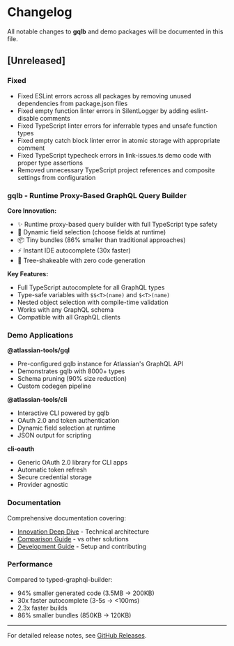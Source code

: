 # Changelog

All notable changes to **gqlb** and demo packages will be documented in this file.

## [Unreleased]

### Fixed

- Fixed ESLint errors across all packages by removing unused dependencies from package.json files
- Fixed empty function linter errors in SilentLogger by adding eslint-disable comments
- Fixed TypeScript linter errors for inferrable types and unsafe function types
- Fixed empty catch block linter error in atomic storage with appropriate comment
- Fixed TypeScript typecheck errors in link-issues.ts demo code with proper type assertions
- Removed unnecessary TypeScript project references and composite settings from configuration

### gqlb - Runtime Proxy-Based GraphQL Query Builder

**Core Innovation:**
- ✨ Runtime proxy-based query builder with full TypeScript type safety
- 🎯 Dynamic field selection (choose fields at runtime)
- 📦 Tiny bundles (86% smaller than traditional approaches)
- ⚡ Instant IDE autocomplete (30x faster)
- 🌳 Tree-shakeable with zero code generation

**Key Features:**
- Full TypeScript autocomplete for all GraphQL types
- Type-safe variables with `$$<T>(name)` and `$<T>(name)`
- Nested object selection with compile-time validation
- Works with any GraphQL schema
- Compatible with all GraphQL clients

### Demo Applications

**@atlassian-tools/gql**
- Pre-configured gqlb instance for Atlassian's GraphQL API
- Demonstrates gqlb with 8000+ types
- Schema pruning (90% size reduction)
- Custom codegen pipeline

**@atlassian-tools/cli**
- Interactive CLI powered by gqlb
- OAuth 2.0 and token authentication
- Dynamic field selection at runtime
- JSON output for scripting

**cli-oauth**
- Generic OAuth 2.0 library for CLI apps
- Automatic token refresh
- Secure credential storage
- Provider agnostic

### Documentation

Comprehensive documentation covering:
- [Innovation Deep Dive](./docs/INNOVATION.md) - Technical architecture
- [Comparison Guide](./docs/COMPARISON.md) - vs other solutions
- [Development Guide](./docs/DEVELOPMENT.md) - Setup and contributing

### Performance

Compared to typed-graphql-builder:
- 94% smaller generated code (3.5MB → 200KB)
- 30x faster autocomplete (3-5s → <100ms)
- 2.3x faster builds
- 86% smaller bundles (850KB → 120KB)

---

For detailed release notes, see [GitHub Releases](https://github.com/gqlb/gqlb/releases).
